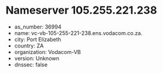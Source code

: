 # Nameserver 105.255.221.238

* as_number: 36994
* name: vc-vb-105-255-221-238.ens.vodacom.co.za.
* city: Port Elizabeth
* country: ZA
* organization: Vodacom-VB
* version: Unknown
* dnssec: false

